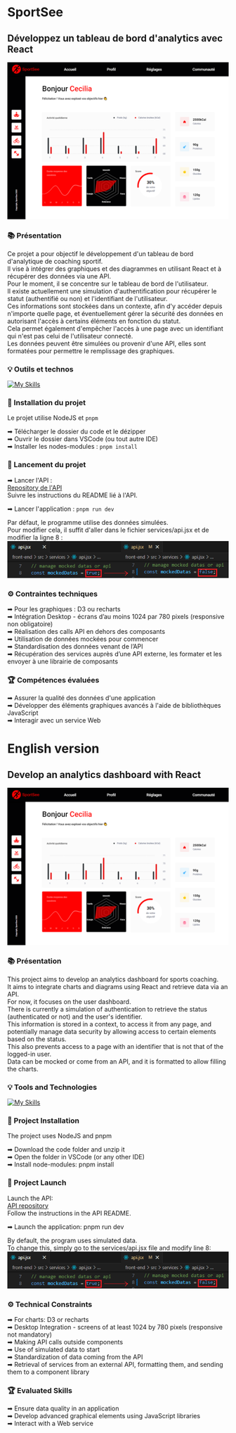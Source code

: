 # SportSee

## Développez un tableau de bord d'analytics avec React

![Visuel du site](src/assets/images/screenshot.png)

### 📚 Présentation

Ce projet a pour objectif le développement d'un tableau de bord d'analytique de coaching sportif. <br>
Il vise à intégrer des graphiques et des diagrammes en utilisant React et à récupérer des données via une API. <br>
Pour le moment, il se concentre sur le tableau de bord de l'utilisateur. <br>
Il existe actuellement une simulation d'authentification pour récupérer le statut (authentifié ou non) et l'identifiant de l'utilisateur. <br>
Ces informations sont stockées dans un contexte, afin d'y accéder depuis n'importe quelle page, et éventuellement gérer la sécurité des données en autorisant l'accès à certains éléments en fonction du statut. <br>
Cela permet également d'empêcher l'accès à une page avec un identifiant qui n'est pas celui de l'utilisateur connecté.<br>
Les données peuvent être simulées ou provenir d'une API, elles sont formatées pour permettre le remplissage des graphiques.

### 💡 Outils et technos

[![My Skills](https://skillicons.dev/icons?i=html,react,sass,vite,figma,github,pnpm,recharts)](https://skillicons.dev)

### 🔨 Installation du projet

Le projet utilise NodeJS et `pnpm`<br>

➡ Télécharger le dossier du code et le dézipper<br>
➡ Ouvrir le dossier dans VSCode (ou tout autre IDE)<br>
➡ Installer les nodes-modules : `pnpm install`<br>

### 🚀 Lancement du projet

➡ Lancer l'API : <br>
[Repository de l'API](https://github.com/OpenClassrooms-Student-Center/P9-front-end-dashboard)<br>
Suivre les instructions du README lié à l'API.<br>

➡ Lancer l'application : `pnpm run dev`<br>

Par défaut, le programme utilise des données simulées.<br>
Pour modifier cela, il suffit d'aller dans le fichier services/api.jsx et de modifier la ligne 8 : <br>
![Modifier la source des données](src/assets/images/mock-api.png)

### ⚙ Contraintes techniques

➡ Pour les graphiques : D3 ou recharts<br>
➡ Intégration Desktop - écrans d’au moins 1024 par 780 pixels (responsive non obligatoire)<br>
➡ Réalisation des calls API en dehors des composants<br>
➡ Utilisation de données mockées pour commencer<br>
➡ Standardisation des données venant de l’API<br>
➡ Récupération des services auprès d’une API externe, les formater et les envoyer à une librairie de composants<br>

### 🏆 Compétences évaluées

➡ Assurer la qualité des données d'une application<br>
➡ Développer des éléments graphiques avancés à l'aide de bibliothèques JavaScript<br>
➡ Interagir avec un service Web<br>

# English version

## Develop an analytics dashboard with React

![Website screenshot](src/assets/images/screenshot.png)

### 📚 Présentation

This project aims to develop an analytics dashboard for sports coaching. <br>
It aims to integrate charts and diagrams using React and retrieve data via an API. <br>
For now, it focuses on the user dashboard. <br>
There is currently a simulation of authentication to retrieve the status (authenticated or not) and the user's identifier. <br>
This information is stored in a context, to access it from any page, and potentially manage data security by allowing access to certain elements based on the status. <br>
This also prevents access to a page with an identifier that is not that of the logged-in user.<br>
Data can be mocked or come from an API, and it is formatted to allow filling the charts.

### 💡 Tools and Technologies

[![My Skills](https://skillicons.dev/icons?i=html,react,sass,vite,figma,github,pnpm,recharts)](https://skillicons.dev)

### 🔨 Project Installation

The project uses NodeJS and pnpm<br>

➡ Download the code folder and unzip it<br>
➡ Open the folder in VSCode (or any other IDE)<br>
➡ Install node-modules: pnpm install<br>

### 🚀 Project Launch

Launch the API: <br>
[API repository](https://github.com/OpenClassrooms-Student-Center/P9-front-end-dashboard)<br>
Follow the instructions in the API README.<br>

➡ Launch the application: pnpm run dev<br>

By default, the program uses simulated data.<br>
To change this, simply go to the services/api.jsx file and modify line 8: <br>
![Change data source](src/assets/images/mock-api.png)

### ⚙ Technical Constraints

➡ For charts: D3 or recharts<br>
➡ Desktop Integration - screens of at least 1024 by 780 pixels (responsive not mandatory)<br>
➡ Making API calls outside components<br>
➡ Use of simulated data to start<br>
➡ Standardization of data coming from the API<br>
➡ Retrieval of services from an external API, formatting them, and sending them to a component library<br>

### 🏆 Evaluated Skills

➡ Ensure data quality in an application<br>
➡ Develop advanced graphical elements using JavaScript libraries<br>
➡ Interact with a Web service<br>
